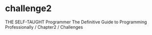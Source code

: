 # challenge2
THE SELF-TAUGHT Programmer The Definitive Guide to Programming Professionally / Chapter2 / Challenges
